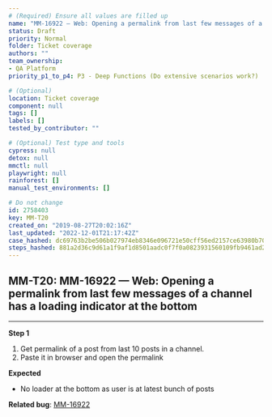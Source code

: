 ```yaml
---
# (Required) Ensure all values are filled up
name: "MM-16922 — Web: Opening a permalink from last few messages of a channel has a loading indicator at the bottom"
status: Draft
priority: Normal
folder: Ticket coverage
authors: ""
team_ownership: 
- QA Platform
priority_p1_to_p4: P3 - Deep Functions (Do extensive scenarios work?)

# (Optional)
location: Ticket coverage
component: null
tags: []
labels: []
tested_by_contributor: ""

# (Optional) Test type and tools
cypress: null
detox: null
mmctl: null
playwright: null
rainforest: []
manual_test_environments: []

# Do not change
id: 2758403
key: MM-T20
created_on: "2019-08-27T20:02:16Z"
last_updated: "2022-12-01T21:17:42Z"
case_hashed: dc69763b2be506b027974eb8346e096721e50cff56ed2157ce63980b7056cdfcd7187938ec03f83f493751fdbd942a21
steps_hashed: 881a2d36c9d61a1f9af1d8501aadc0f7f0a0823931560109fb9461ad287cb1f5298ad5714d70efc4b3683eca130dafeb
---
```


<!-- (Auto-generated) Based on frontmatter's "key" and "name" -->

## MM-T20: MM-16922 — Web: Opening a permalink from last few messages of a channel has a loading indicator at the bottom

---

**Step 1**

1. Get permalink of a post from last 10 posts in a channel.
2. Paste it in browser and open the permalink

**Expected**

- No loader at the bottom as user is at latest bunch of posts

**Related bug**: [MM-16922](https://mattermost.atlassian.net/browse/MM-16922)
